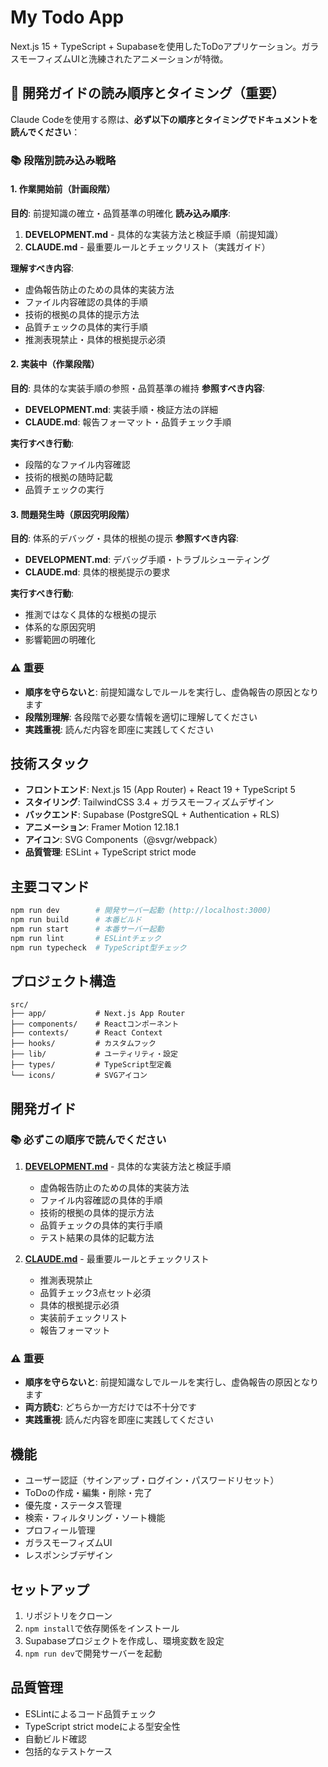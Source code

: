 # My Todo App

Next.js 15 + TypeScript + Supabaseを使用したToDoアプリケーション。ガラスモーフィズムUIと洗練されたアニメーションが特徴。

## 🚨 **開発ガイドの読み順序とタイミング（重要）**

Claude Codeを使用する際は、**必ず以下の順序とタイミングでドキュメントを読んでください**：

### 📚 **段階別読み込み戦略**

#### **1. 作業開始前（計画段階）**
**目的**: 前提知識の確立・品質基準の明確化
**読み込み順序**:
1. **DEVELOPMENT.md** - 具体的な実装方法と検証手順（前提知識）
2. **CLAUDE.md** - 最重要ルールとチェックリスト（実践ガイド）

**理解すべき内容**:
- 虚偽報告防止のための具体的実装方法
- ファイル内容確認の具体的手順
- 技術的根拠の具体的提示方法
- 品質チェックの具体的実行手順
- 推測表現禁止・具体的根拠提示必須

#### **2. 実装中（作業段階）**
**目的**: 具体的な実装手順の参照・品質基準の維持
**参照すべき内容**:
- **DEVELOPMENT.md**: 実装手順・検証方法の詳細
- **CLAUDE.md**: 報告フォーマット・品質チェック手順

**実行すべき行動**:
- 段階的なファイル内容確認
- 技術的根拠の随時記載
- 品質チェックの実行

#### **3. 問題発生時（原因究明段階）**
**目的**: 体系的デバッグ・具体的根拠の提示
**参照すべき内容**:
- **DEVELOPMENT.md**: デバッグ手順・トラブルシューティング
- **CLAUDE.md**: 具体的根拠提示の要求

**実行すべき行動**:
- 推測ではなく具体的な根拠の提示
- 体系的な原因究明
- 影響範囲の明確化

### ⚠️ **重要**
- **順序を守らないと**: 前提知識なしでルールを実行し、虚偽報告の原因となります
- **段階別理解**: 各段階で必要な情報を適切に理解してください
- **実践重視**: 読んだ内容を即座に実践してください

## 技術スタック
- **フロントエンド**: Next.js 15 (App Router) + React 19 + TypeScript 5
- **スタイリング**: TailwindCSS 3.4 + ガラスモーフィズムデザイン
- **バックエンド**: Supabase (PostgreSQL + Authentication + RLS)
- **アニメーション**: Framer Motion 12.18.1
- **アイコン**: SVG Components（@svgr/webpack）
- **品質管理**: ESLint + TypeScript strict mode

## 主要コマンド
```bash
npm run dev        # 開発サーバー起動 (http://localhost:3000)
npm run build      # 本番ビルド
npm run start      # 本番サーバー起動
npm run lint       # ESLintチェック
npm run typecheck  # TypeScript型チェック
```

## プロジェクト構造
```
src/
├── app/           # Next.js App Router
├── components/    # Reactコンポーネント
├── contexts/      # React Context
├── hooks/         # カスタムフック
├── lib/           # ユーティリティ・設定
├── types/         # TypeScript型定義
└── icons/         # SVGアイコン
```

## 開発ガイド

### 📚 **必ずこの順序で読んでください**

1. **[DEVELOPMENT.md](./DEVELOPMENT.md)** - 具体的な実装方法と検証手順
   - 虚偽報告防止のための具体的実装方法
   - ファイル内容確認の具体的手順
   - 技術的根拠の具体的提示方法
   - 品質チェックの具体的実行手順
   - テスト結果の具体的記載方法

2. **[CLAUDE.md](./CLAUDE.md)** - 最重要ルールとチェックリスト
   - 推測表現禁止
   - 品質チェック3点セット必須
   - 具体的根拠提示必須
   - 実装前チェックリスト
   - 報告フォーマット

### ⚠️ **重要**
- **順序を守らないと**: 前提知識なしでルールを実行し、虚偽報告の原因となります
- **両方読む**: どちらか一方だけでは不十分です
- **実践重視**: 読んだ内容を即座に実践してください

## 機能
- ユーザー認証（サインアップ・ログイン・パスワードリセット）
- ToDoの作成・編集・削除・完了
- 優先度・ステータス管理
- 検索・フィルタリング・ソート機能
- プロフィール管理
- ガラスモーフィズムUI
- レスポンシブデザイン

## セットアップ
1. リポジトリをクローン
2. `npm install`で依存関係をインストール
3. Supabaseプロジェクトを作成し、環境変数を設定
4. `npm run dev`で開発サーバーを起動

## 品質管理
- ESLintによるコード品質チェック
- TypeScript strict modeによる型安全性
- 自動ビルド確認
- 包括的なテストケース
